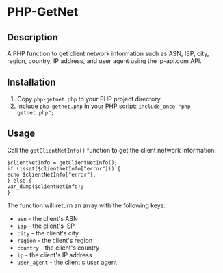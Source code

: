 # PHP-GetNet

## Description
A PHP function to get client network information such as ASN, ISP, city, region, country, IP address, and user agent using the ip-api.com API.

## Installation
1. Copy `php-getnet.php` to your PHP project directory.
2. Include `php-getnet.php` in your PHP script:
```include_once "php-getnet.php";```

## Usage
Call the `getClientNetInfo()` function to get the client network information:

```
$clientNetInfo = getClientNetInfo();
if (isset($clientNetInfo["error"])) {
echo $clientNetInfo["error"];
} else {
var_dump($clientNetInfo);
}
```

The function will return an array with the following keys:
* `asn` - the client's ASN
* `isp` - the client's ISP
* `city` - the client's city
* `region` - the client's region
* `country` - the client's country
* `ip` - the client's IP address
* `user_agent` - the client's user agent
